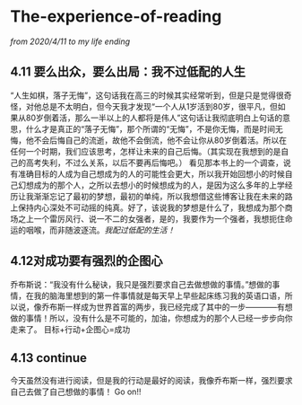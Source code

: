 # The-experience-of-reading
*from 2020/4/11 to my life ending*
## 4.11 要么出众，要么出局：我不过低配的人生  
“人生如棋，落子无悔”，这句话我在高三的时候其实经常听到，但是只是觉得很奇怪，对他总是不太明白，但今天我才发现“一个人从1岁活到80岁，很平凡，但如果从80岁倒着活，那么一半以上的人都将是伟人”这句话让我彻底明白上句话的意思，什么才是真正的“落子无悔”，那个所谓的“无悔”，不是你无悔，而是时间无悔，他不会后悔自己的流逝，故他不会倒流，他不会让你从80岁倒着活。所以在任何一个时期，我们应该思考，怎样让未来的自己后悔。（其实现在我想到的是自己的高考失利，不过么关系，以后不要再后悔吧。）
看见那本书上的一个调查，说有准确目标的人成为自己想成为的人的可能性会更大，所以我开始回想小的时候自己幻想成为的那个人，之所以去想小的时候想成为的人，是因为这么多年的上学经历让我渐渐忘记了最初的梦想，最初的单纯，所以我想借这些博客让我在未来的路上保持内心深处不可动摇的纯真。好了，该说我的梦想是什么了，我想成为那个商场之上一个雷厉风行、说一不二的女强者，是的，我要作为一个强者，我想扼住命运的咽喉，而非随波逐流。*我配过低配的生活！*
## 4.12对成功要有强烈的企图心  
乔布斯说：“我没有什么秘诀，我只是强烈要求自己去做想做的事情。”想做的事情，在我的脑海里想到的第一件事情就是每天早上早些起床练习我的英语口语，所以说，像乔布斯一样成为世界首富的两步，我已经完成了其中的一步————有想做的事情！所以，没有什么是不可能的，加油，你想成为的那个人已经一步步向你走来了。
目标+行动+企图心=成功
## 4.13 continue  
今天虽然没有进行阅读，但是我的行动是最好的阅读，我像乔布斯一样，强烈要求自己去做了自己想做的事情！
Go on!!
